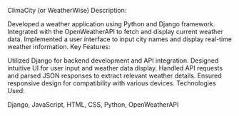 ClimaCity (or WeatherWise)
Description:

Developed a weather application using Python and Django framework.
Integrated with the OpenWeatherAPI to fetch and display current weather data.
Implemented a user interface to input city names and display real-time weather information.
Key Features:

Utilized Django for backend development and API integration.
Designed intuitive UI for user input and weather data display.
Handled API requests and parsed JSON responses to extract relevant weather details.
Ensured responsive design for compatibility with various devices.
Technologies Used:

Django, JavaScript, HTML, CSS, Python, OpenWeatherAPI
